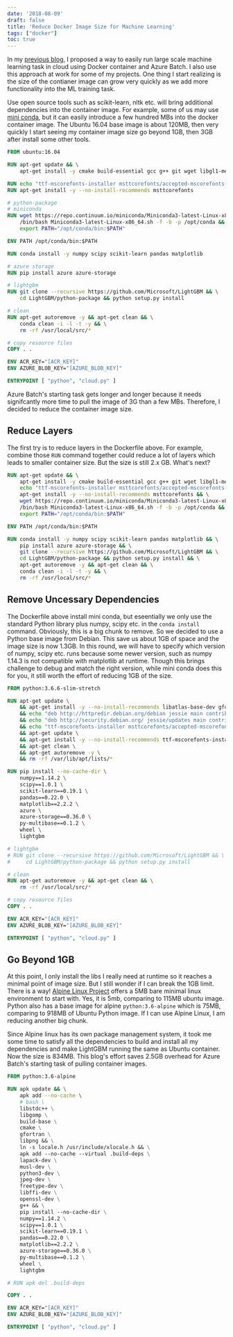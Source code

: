 ```yaml
---
date: '2018-08-09'
draft: false
title: 'Reduce Docker Image Size for Machine Learning'
tags: ["docker"]
toc: true
---
```


In my [previous blog][1], I proposed a way to easily run large scale machine learning task in cloud using Docker container and Azure Batch. I also use this approach at work for some of my projects. One thing I start realizing is the size of the contianer image can grow very quickly as we add more functionality into the ML training task.

Use open source tools such as scikit-learn, nltk etc. will bring additional dependencies into the container image. For example, some of us may use [mini conda][2], but it can easily introduce a few hundred MBs into the docker container image. The Ubuntu 16.04 base image is about 120MB, then very quickly I start seeing my container image size go beyond 1GB, then 3GB after install some other tools.

```dockerfile
FROM ubuntu:16.04

RUN apt-get update && \
    apt-get install -y cmake build-essential gcc g++ git wget libgl1-mesa-glx

RUN echo "ttf-mscorefonts-installer msttcorefonts/accepted-mscorefonts-eula select true" | debconf-set-selections
RUN apt-get install -y --no-install-recommends msttcorefonts

# python-package
# miniconda
RUN wget https://repo.continuum.io/miniconda/Miniconda3-latest-Linux-x86_64.sh && \
    /bin/bash Miniconda3-latest-Linux-x86_64.sh -f -b -p /opt/conda && \
    export PATH="/opt/conda/bin:$PATH"

ENV PATH /opt/conda/bin:$PATH

RUN conda install -y numpy scipy scikit-learn pandas matplotlib

# azure storage
RUN pip install azure azure-storage

# lightgbm
RUN git clone --recursive https://github.com/Microsoft/LightGBM && \
    cd LightGBM/python-package && python setup.py install

# clean
RUN apt-get autoremove -y && apt-get clean && \
    conda clean -i -l -t -y && \
    rm -rf /usr/local/src/*

# copy resource files
COPY . .

ENV ACR_KEY="[ACR_KEY]"
ENV AZURE_BLOB_KEY="[AZURE_BLOB_KEY]"

ENTRYPOINT [ "python", "cloud.py" ]
```

Azure Batch's starting task gets longer and longer because it needs signifcantly more time to pull the image of 3G than a few MBs. Therefore, I decided to reduce the container image size.

## Reduce Layers

The first try is to reduce layers in the Dockerfile above. For example, combine those `RUN` command together could reduce a lot of layers which leads to smaller container size. But the size is still 2.x GB. What's next?

```dockerfile
RUN apt-get update && \
    apt-get install -y cmake build-essential gcc g++ git wget libgl1-mesa-glx && \
    echo "ttf-mscorefonts-installer msttcorefonts/accepted-mscorefonts-eula select true" | debconf-set-selections && \
    apt-get install -y --no-install-recommends msttcorefonts && \
    wget https://repo.continuum.io/miniconda/Miniconda3-latest-Linux-x86_64.sh && \
    /bin/bash Miniconda3-latest-Linux-x86_64.sh -f -b -p /opt/conda && \
    export PATH="/opt/conda/bin:$PATH"

ENV PATH /opt/conda/bin:$PATH

RUN conda install -y numpy scipy scikit-learn pandas matplotlib && \
    pip install azure azure-storage && \
    git clone --recursive https://github.com/Microsoft/LightGBM && \
    cd LightGBM/python-package && python setup.py install && \
    apt-get autoremove -y && apt-get clean && \
    conda clean -i -l -t -y && \
    rm -rf /usr/local/src/*
```

## Remove Uncessary Dependencies

The Dockerfile above install mini conda, but eseentially we only use the standard Python library plus numpy, scipy etc. in the `conda install` command. Obviously, this is a big chunk to remove. So we decided to use a Python base image from Debian. This save us about 1GB of space and the image size is now 1.3GB. In this round, we will have to specify which version of numpy, scipy etc. runs because some newer version, such as numpy 1.14.3 is not compatible with matplotlib at runtime. Though this brings challenge to debug and match the right version, while mini conda does this for you, it still worth the effort of reducing 1GB of the size.

```dockerfile
FROM python:3.6.6-slim-stretch

RUN apt-get update \
    && apt-get install -y --no-install-recommends libatlas-base-dev gfortran cmake build-essential git tk \
    && echo "deb http://httpredir.debian.org/debian jessie main contrib" > /etc/apt/sources.list \
    && echo "deb http://security.debian.org/ jessie/updates main contrib" >> /etc/apt/sources.list \
    && echo "ttf-mscorefonts-installer msttcorefonts/accepted-mscorefonts-eula select true" | debconf-set-selections \
    && apt-get update \
    && apt-get install -y --no-install-recommends ttf-mscorefonts-installer \
    && apt-get clean \
    && apt-get autoremove -y \
    && rm -rf /var/lib/apt/lists/*

RUN pip install --no-cache-dir \
    numpy==1.14.2 \
    scipy==1.0.1 \
    scikit-learn==0.19.1 \
    pandas==0.22.0 \
    matplotlib==2.2.2 \
    azure \
    azure-storage==0.36.0 \
    py-multibase==0.1.2 \
    wheel \
    lightgbm

# lightgbm
# RUN git clone --recursive https://github.com/Microsoft/LightGBM && \
#     cd LightGBM/python-package && python setup.py install

# clean
RUN apt-get autoremove -y && apt-get clean && \
    rm -rf /usr/local/src/*

# copy resource files
COPY . .

ENV ACR_KEY="[ACR_KEY]"
ENV AZURE_BLOB_KEY="[AZURE_BLOB_KEY]"

ENTRYPOINT [ "python", "cloud.py" ]
```

## Go Beyond 1GB

At this point, I only install the libs I really need at runtime so it reaches a minimal point of image size. But I still wonder if I can break the 1GB limit. There is a way! [Alpine Linux Project][3] offers a 5MB bare minimal linux environment to start with. Yes, it is 5mb, comparing to 115MB ubuntu image. Python also has a base image for alpine `python:3.6-alpine` which is 75MB, comparing to 918MB of Ubuntu Python image. If I can use Alpine Linux, I am reducing another big chunk. 

Since Alpine linux has its own package management system, it took me some time to satisfy all the dependencies to build and install all my dependencies and make LightGBM running the same as Ubuntu container. Now the size is 834MB. This blog's effort saves 2.5GB overhead for Azure Batch's starting task of pulling container images.

```dockerfile
FROM python:3.6-alpine

RUN apk update && \
	apk add --no-cache \
    # bash \
    libstdc++ \
    libgomp \
    build-base \
    cmake \
    gfortran \
    libpng && \
    ln -s locale.h /usr/include/xlocale.h && \
    apk add --no-cache --virtual .build-deps \
    lapack-dev \
    musl-dev \
    python3-dev \
    jpeg-dev \
    freetype-dev \
    libffi-dev \
    openssl-dev \
    g++ && \
    pip install --no-cache-dir \
    numpy==1.14.2 \
    scipy==1.0.1 \
    scikit-learn==0.19.1 \
    pandas==0.22.0 \
    matplotlib==2.2.2 \
    azure-storage==0.36.0 \
    py-multibase==0.1.2 \
    wheel \
    lightgbm

# RUN apk del .build-deps

COPY . .

ENV ACR_KEY="[ACR_KEY]"
ENV AZURE_BLOB_KEY="[AZURE_BLOB_KEY]"

ENTRYPOINT [ "python", "cloud.py" ]
```

[1]: https://jilongliao.com/2018/05/28/container-ml-azure-batch/
[2]: https://conda.io/miniconda.html
[3]: https://alpinelinux.org/